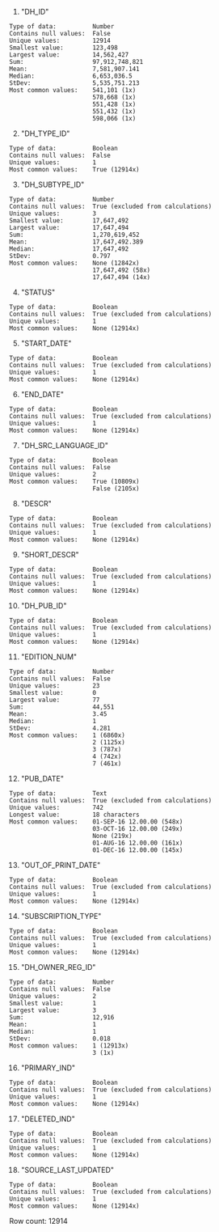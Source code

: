   1. "DH_ID"

	Type of data:          Number
	Contains null values:  False
	Unique values:         12914
	Smallest value:        123,498
	Largest value:         14,562,427
	Sum:                   97,912,748,821
	Mean:                  7,581,907.141
	Median:                6,653,036.5
	StDev:                 5,535,751.213
	Most common values:    541,101 (1x)
	                       578,668 (1x)
	                       551,428 (1x)
	                       551,432 (1x)
	                       598,066 (1x)

  2. "DH_TYPE_ID"

	Type of data:          Boolean
	Contains null values:  False
	Unique values:         1
	Most common values:    True (12914x)

  3. "DH_SUBTYPE_ID"

	Type of data:          Number
	Contains null values:  True (excluded from calculations)
	Unique values:         3
	Smallest value:        17,647,492
	Largest value:         17,647,494
	Sum:                   1,270,619,452
	Mean:                  17,647,492.389
	Median:                17,647,492
	StDev:                 0.797
	Most common values:    None (12842x)
	                       17,647,492 (58x)
	                       17,647,494 (14x)

  4. "STATUS"

	Type of data:          Boolean
	Contains null values:  True (excluded from calculations)
	Unique values:         1
	Most common values:    None (12914x)

  5. "START_DATE"

	Type of data:          Boolean
	Contains null values:  True (excluded from calculations)
	Unique values:         1
	Most common values:    None (12914x)

  6. "END_DATE"

	Type of data:          Boolean
	Contains null values:  True (excluded from calculations)
	Unique values:         1
	Most common values:    None (12914x)

  7. "DH_SRC_LANGUAGE_ID"

	Type of data:          Boolean
	Contains null values:  False
	Unique values:         2
	Most common values:    True (10809x)
	                       False (2105x)

  8. "DESCR"

	Type of data:          Boolean
	Contains null values:  True (excluded from calculations)
	Unique values:         1
	Most common values:    None (12914x)

  9. "SHORT_DESCR"

	Type of data:          Boolean
	Contains null values:  True (excluded from calculations)
	Unique values:         1
	Most common values:    None (12914x)

 10. "DH_PUB_ID"

	Type of data:          Boolean
	Contains null values:  True (excluded from calculations)
	Unique values:         1
	Most common values:    None (12914x)

 11. "EDITION_NUM"

	Type of data:          Number
	Contains null values:  False
	Unique values:         23
	Smallest value:        0
	Largest value:         77
	Sum:                   44,551
	Mean:                  3.45
	Median:                1
	StDev:                 4.281
	Most common values:    1 (6860x)
	                       2 (1125x)
	                       3 (787x)
	                       4 (742x)
	                       7 (461x)

 12. "PUB_DATE"

	Type of data:          Text
	Contains null values:  True (excluded from calculations)
	Unique values:         742
	Longest value:         18 characters
	Most common values:    01-SEP-16 12.00.00 (548x)
	                       03-OCT-16 12.00.00 (249x)
	                       None (219x)
	                       01-AUG-16 12.00.00 (161x)
	                       01-DEC-16 12.00.00 (145x)

 13. "OUT_OF_PRINT_DATE"

	Type of data:          Boolean
	Contains null values:  True (excluded from calculations)
	Unique values:         1
	Most common values:    None (12914x)

 14. "SUBSCRIPTION_TYPE"

	Type of data:          Boolean
	Contains null values:  True (excluded from calculations)
	Unique values:         1
	Most common values:    None (12914x)

 15. "DH_OWNER_REG_ID"

	Type of data:          Number
	Contains null values:  False
	Unique values:         2
	Smallest value:        1
	Largest value:         3
	Sum:                   12,916
	Mean:                  1
	Median:                1
	StDev:                 0.018
	Most common values:    1 (12913x)
	                       3 (1x)

 16. "PRIMARY_IND"

	Type of data:          Boolean
	Contains null values:  True (excluded from calculations)
	Unique values:         1
	Most common values:    None (12914x)

 17. "DELETED_IND"

	Type of data:          Boolean
	Contains null values:  True (excluded from calculations)
	Unique values:         1
	Most common values:    None (12914x)

 18. "SOURCE_LAST_UPDATED"

	Type of data:          Boolean
	Contains null values:  True (excluded from calculations)
	Unique values:         1
	Most common values:    None (12914x)

Row count: 12914

